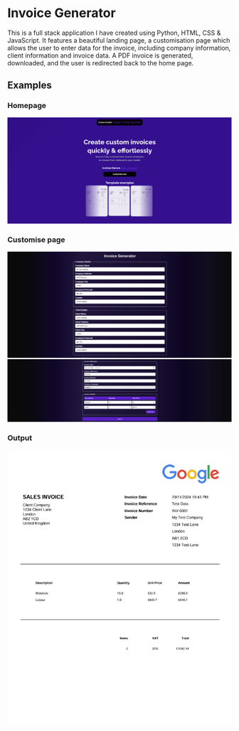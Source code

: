 # Invoice Generator

This is a full stack application I have created using Python, HTML, CSS & JavaScript. It features a beautiful landing page, a customisation page which allows the user to enter data for the invoice, including company information, client information and invoice data. A PDF invoice is generated, downloaded, and the user is redirected back to the home page.

## Examples
### Homepage 
<a href="url"><img src="examples/example-homepage.png"></a>

### Customise page
<a href="url"><img src="examples/example-customise1.png"></a>
<a href="url"><img src="examples/example-customise2.png"></a>

### Output 
![Output](examples/example-output.png)
